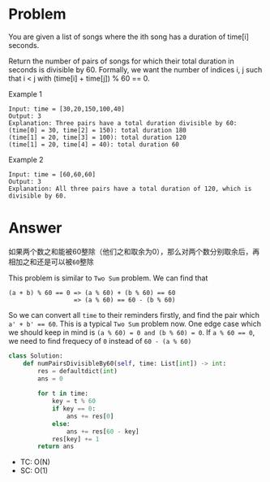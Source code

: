 # Problem
You are given a list of songs where the ith song has a duration of time[i] seconds.

Return the number of pairs of songs for which their total duration in seconds is divisible by 60. Formally, we want the number of indices i, j such that i < j with (time[i] + time[j]) % 60 == 0.

Example 1
```
Input: time = [30,20,150,100,40]
Output: 3
Explanation: Three pairs have a total duration divisible by 60:
(time[0] = 30, time[2] = 150): total duration 180
(time[1] = 20, time[3] = 100): total duration 120
(time[1] = 20, time[4] = 40): total duration 60
```

Example 2
```
Input: time = [60,60,60]
Output: 3
Explanation: All three pairs have a total duration of 120, which is divisible by 60.
```

# Answer
如果两个数之和能被60整除（他们之和取余为0），那么对两个数分别取余后，再相加之和还是可以被`60`整除

This problem is similar to `Two Sum` problem. We can find that 
```
(a + b) % 60 == 0 => (a % 60) + (b % 60) == 60
                  => (a % 60) == 60 - (b % 60)
```
So we can convert all `time` to their reminders firstly, and find the pair which `a' + b' == 60`. This is a typical `Two Sum` problem now. One edge case which we should keep in mind is `(a % 60) = 0 and (b % 60) = 0`. If `a % 60 == 0`, we need to find frequecy of `0` instead of `60 - (a % 60)`
```python
class Solution:
    def numPairsDivisibleBy60(self, time: List[int]) -> int:
        res = defaultdict(int)
        ans = 0
        
        for t in time:
            key = t % 60
            if key == 0:
                ans += res[0]
            else:
                ans += res[60 - key]
            res[key] += 1
        return ans
```
- TC: O(N)
- SC: O(1)
